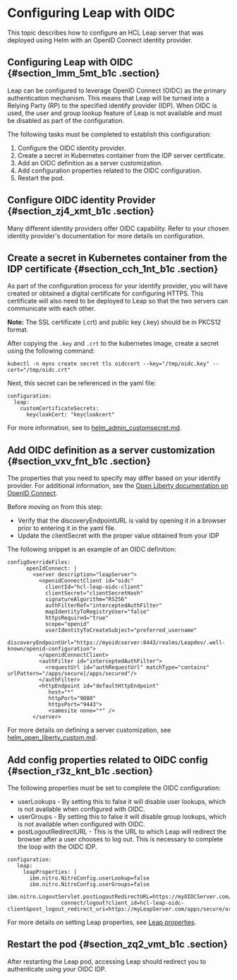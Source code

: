 # Configuring Leap with OIDC 

This topic describes how to configure an HCL Leap server that was deployed using Helm with an OpenID Connect identity provider.

## Configuring Leap with OIDC {#section_lmm_5mt_b1c .section}

Leap can be configured to leverage OpenID Connect \(OIDC\) as the primary authentication mechanism. This means that Leap will be turned into a Relying Party \(RP\) to the specified identify provider \(IDP\). When OIDC is used, the user and group lookup feature of Leap is not available and must be disabled as part of the configuration.

The following tasks must be completed to establish this configuration:

1.  Configure the OIDC identity provider.
2.  Create a secret in Kubernetes container from the IDP server certificate.
3.  Add an OIDC definition as a server customization.
4.  Add configuration properties related to the OIDC configuration.
5.  Restart the pod.

## Configure OIDC identity Provider {#section_zj4_xmt_b1c .section}

Many different identity providers offer OIDC capability. Refer to your chosen identity provider's documentation for more details on configuration.

## Create a secret in Kubernetes container from the IDP certificate {#section_cch_1nt_b1c .section}

As part of the configuration process for your identify provider, you will have created or obtained a digital certificate for configuring HTTPS. This certificate will also need to be deployed to Leap so that the two servers can communicate with each other.

**Note:** The SSL certificate \(.crt\) and public key \(.key\) should be in PKCS12 format.

After copying the `.key` and `.crt` to the kubernetes image, create a secret using the following command:

``` {#codeblock_tjk_knt_b1c}
kubectl -n myns create secret tls oidccert --key="/tmp/oidc.key" --cert="/tmp/oidc.crt"
```

Next, this secret can be referenced in the yaml file:

``` {#codeblock_dyx_2nt_b1c}
configuration:
  leap:
    customCertificateSecrets:
      keycloakCert: "keycloakcert"
```

For more information, see to [helm\_admin\_customsecret.md](helm_admin_customsecret.md).

## Add OIDC definition as a server customization {#section_vxv_fnt_b1c .section}

The properties that you need to specify may differ based on your identify provider. For additional information, see the [Open Liberty documentation on OpenID Connect](https://openliberty.io/docs/latest/reference/config/openidConnectClient.html).

Before moving on from this step:

-   Verify that the discoveryEndpointURL is valid by opening it in a browser prior to entering it in the yaml file.
-   Update the clientSecret with the proper value obtained from your IDP

The following snippet is an example of an OIDC definition:

``` {#codeblock_b5j_jnt_b1c}
configOverrideFiles:
      openIdConnect: |
        <server description="leapServer">
          <openidConnectClient id="oidc"
            clientId="hcl-leap-oidc-client"
            clientSecret="clientSecretHash"
            signatureAlgorithm="RS256"
            authFilterRef="interceptedAuthFilter"
            mapIdentityToRegistryUser="false"
            httpsRequired="true"
            scope="openid"
            userIdentityToCreateSubject="preferred_username"
            discoveryEndpointUrl="https://myoidcserver:8443/realms/Leapdev/.well-known/openid-configuration">
          </openidConnectClient>
          <authFilter id="interceptedAuthFilter">
            <requestUrl id="authRequestUrl" matchType="contains" urlPattern="/apps/secure|/apps/secured"/>
          </authFilter>
          <httpEndpoint id="defaultHttpEndpoint"
             host="*"
             httpPort="9080"
             httpsPort="9443">
             <samesite none="*" />
        </server> 
```

For more details on defining a server customization, see [helm\_open\_liberty\_custom.md](helm_open_liberty_custom.md).

## Add config properties related to OIDC config {#section_r3z_knt_b1c .section}

The following properties must be set to complete the OIDC configuration:

-   userLookups - By setting this to false it will disable user lookups, which is not available when configured with OIDC.
-   userGroups - By setting this to false it will disable group lookups, which is not available when configured with OIDC.
-   postLogoutRedirectURL - This is the URL to which Leap will redirect the browser after a user chooses to log out. This is necessary to complete the loop with the OIDC IDP.

``` {#codeblock_hbq_pnt_b1c}
configuration:
   leap:
     leapProperties: |
       ibm.nitro.NitroConfig.userLookup=false
       ibm.nitro.NitroConfig.userGroups=false 
       ibm.nitro.LogoutServlet.postLogoutRedirectURL=https://myOIDCServer.com/realms/Leap/protocol/openid-
                 connect/logout?client_id=hcl-leap-oidc-client&post_logout_redirect_uri=https://myLeapServer.com/apps/secure/org/ide/manager.html
```

For more details on setting Leap properties, see [Leap properties](helm\_leap\_properties.md).

## Restart the pod {#section_zq2_vmt_b1c .section}

After restarting the Leap pod, accessing Leap should redirect you to authenticate using your OIDC IDP.

